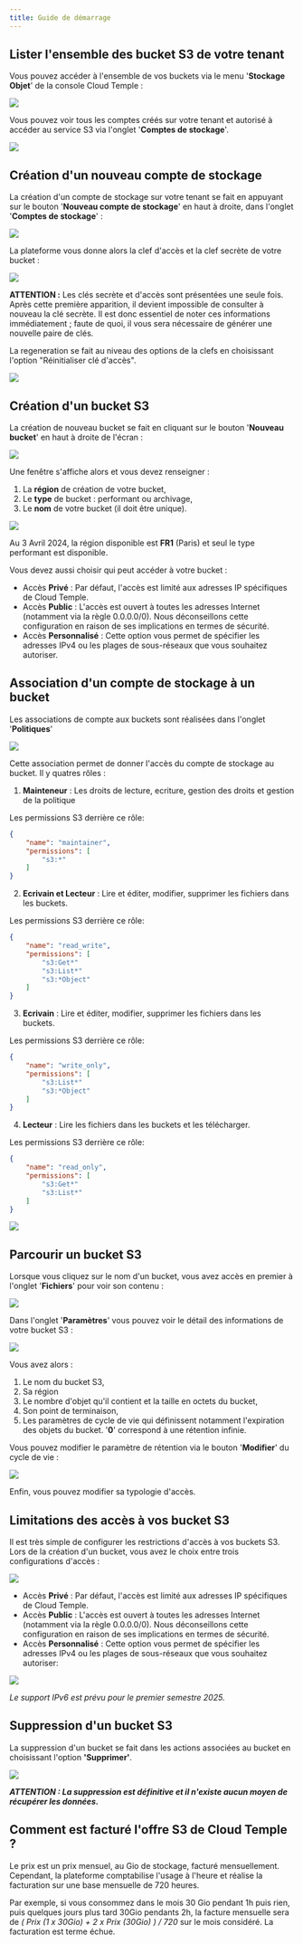 ```yaml
---
title: Guide de démarrage
---
```


## Lister l'ensemble des bucket S3 de votre tenant

Vous pouvez accéder à l'ensemble de vos buckets via le menu '__Stockage Objet__' de la console Cloud Temple :

![](images/S3_list_bucket.png)

Vous pouvez voir tous les comptes créés sur votre tenant et autorisé à accéder au service S3 via l'onglet '__Comptes de stockage__'.

![](images/S3_accounts.png)

## Création d'un nouveau compte de stockage

La création d'un compte de stockage sur votre tenant se fait en appuyant sur le bouton '__Nouveau compte de stockage__' en haut à droite, dans l'onglet '__Comptes de stockage__' :

![](images/S3_create_account.png)

La plateforme vous donne alors la clef d'accès et la clef secrète de votre bucket :

![](images/S3_storage_keys.png)

__ATTENTION :__ Les clés secrète et d'accès sont présentées une seule fois. Après cette première apparition, il devient impossible de consulter à nouveau la clé secrète. Il est donc essentiel de noter ces informations immédiatement ; faute de quoi, il vous sera nécessaire de générer une nouvelle paire de clés.

La regeneration se fait au niveau des options de la clefs en choisissant l'option "Réinitialiser clé d'accès".

![](images/S3_keyregen.png)


## Création d'un bucket S3

La création de nouveau bucket se fait en cliquant sur le bouton '__Nouveau bucket__' en haut à droite de l'écran :

![](images/S3_create.png)

Une fenêtre s'affiche alors et vous devez renseigner :

1. La **région** de création de votre bucket,
2. Le **type** de bucket : performant ou archivage,
3. Le **nom** de votre bucket (il doit être unique).

![](images/S3_create_popup_001.png)

Au 3 Avril 2024, la région disponible est **FR1** (Paris) et seul le type performant est disponible.

Vous devez aussi choisir qui peut accéder à votre bucket :

- Accès **Privé** : Par défaut, l'accès est limité aux adresses IP spécifiques de Cloud Temple.
- Accès **Public** : L'accès est ouvert à toutes les adresses Internet (notamment via la règle 0.0.0.0/0). Nous déconseillons cette configuration en raison de ses implications en termes de sécurité.
- Accès **Personnalisé** : Cette option vous permet de spécifier les adresses IPv4 ou les plages de sous-réseaux que vous souhaitez autoriser.

## Association d'un compte de stockage à un bucket

Les associations de compte aux buckets sont réalisées dans l'onglet '__Politiques__'

![](images/S3_account_assign.png)

Cette association permet de donner l'accès du compte de stockage au bucket. Il y quatres rôles :

1. **Mainteneur** : Les droits de lecture, ecriture, gestion des droits et gestion de la politique

Les permissions S3 derrière ce rôle:
```json
{
    "name": "maintainer",
    "permissions": [
        "s3:*"
    ]
}
```

2. **Ecrivain et Lecteur** : Lire et éditer, modifier, supprimer les fichiers dans les buckets.

Les permissions S3 derrière ce rôle:
```json
{
    "name": "read_write",
    "permissions": [
        "s3:Get*"
        "s3:List*"
        "s3:*Object"
    ]
}
```

3. **Ecrivain** : Lire et éditer, modifier, supprimer les fichiers dans les buckets.

Les permissions S3 derrière ce rôle:
```json
{
    "name": "write_only",
    "permissions": [
        "s3:List*"
        "s3:*Object"
    ]
}
```

4. **Lecteur** : Lire les fichiers dans les buckets et les télécharger.

Les permissions S3 derrière ce rôle:
```json
{
    "name": "read_only",
    "permissions": [
        "s3:Get*"
        "s3:List*"
    ]
}
```

![](images/S3_account_access.png)

## Parcourir un bucket S3

Lorsque vous cliquez sur le nom d'un bucket, vous avez accès en premier à l'onglet '__Fichiers__' pour voir son contenu :

![](images/S3_files.png)

Dans l'onglet '__Paramètres__' vous pouvez voir le détail des informations de votre bucket S3 :

![](images/S3_params.png)

Vous avez alors :

1. Le nom du bucket S3,
2. Sa région
3. Le nombre d'objet qu'il contient et la taille en octets du bucket,
4. Son point de terminaison,
5. Les paramètres de cycle de vie qui définissent notamment l'expiration des objets du bucket. '__0__' correspond à une rétention infinie.

Vous pouvez modifier le paramètre de rétention via le bouton '__Modifier__' du cycle de vie :

![](images/S3_lifecycle.png)

Enfin, vous pouvez modifier sa typologie d'accès.

## Limitations des accès à vos bucket S3

Il est très simple de configurer les restrictions d'accès à vos buckets S3. Lors de la création d'un bucket, vous avez le choix entre trois configurations d'accès :

![](images/S3_create_popup_001.png)

- Accès **Privé** : Par défaut, l'accès est limité aux adresses IP spécifiques de Cloud Temple.
- Accès **Public** : L'accès est ouvert à toutes les adresses Internet (notamment via la règle 0.0.0.0/0). Nous déconseillons cette configuration en raison de ses implications en termes de sécurité.
- Accès **Personnalisé** : Cette option vous permet de spécifier les adresses IPv4 ou les plages de sous-réseaux que vous souhaitez autoriser:

![](images/S3_create_popup_002.png)

*Le support IPv6 est prévu pour le premier semestre 2025.*

## Suppression d'un bucket S3

La suppression d'un bucket se fait dans les actions associées au bucket en choisissant l'option __'Supprimer'__.

![](images/S3_delete.png)

_**ATTENTION : La suppression est définitive et il n'existe aucun moyen de récupérer les données.**_


## Comment est facturé l'offre S3 de Cloud Temple ?

Le prix est un prix mensuel, au Gio de stockage, facturé mensuellement. Cependant, la plateforme comptabilise l'usage à l'heure et réalise la facturation sur une base mensuelle de 720 heures.

Par exemple, si vous consommez dans le mois 30 Gio pendant 1h puis rien, puis quelques jours plus tard 30Gio pendants 2h, la facture mensuelle sera de *( Prix (1 x 30Gio) + 2 x Prix (30Gio) ) / 720* sur le mois considéré. La facturation est terme échue.
